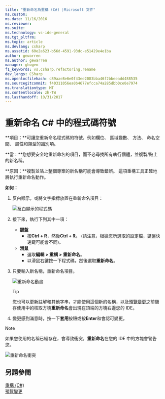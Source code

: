 ```yaml
---
title: "重新命名為重構 (C#) |Microsoft 文件"
ms.custom: 
ms.date: 11/16/2016
ms.reviewer: 
ms.suite: 
ms.technology: vs-ide-general
ms.tgt_pltfrm: 
ms.topic: article
ms.devlang: csharp
ms.assetid: 60e2a623-b56d-4591-93dc-e51429e4e1ba
author: gewarren
ms.author: gewarren
manager: ghogen
f1_keywords: vs.csharp.refactoring.rename
dev_langs: CSharp
ms.openlocfilehash: c89aae8e6e0f43ee2083bba46f2bbeeadd488535
ms.sourcegitcommit: f40311056ea0b4677efcca74a285dbb0ce0e7974
ms.translationtype: MT
ms.contentlocale: zh-TW
ms.lasthandoff: 10/31/2017
---
```

# <a name="rename-a-code-symbol-in-c"></a>重新命名 C# 中的程式碼符號 #
**項目：**可讓您重新命名程式碼的符號，例如欄位、 區域變數、 方法、 命名空間、 屬性和類型的識別項。

**當：**您想要安全地重新命名的項目，而不必尋找所有執行個體，並複製/貼上的新名稱。  

**原因：**複製並貼上整個專案的新名稱可能會導致錯誤。  這項重構工具正確地將執行重新命名動作。

**如何：**

1. 反白顯示，或將文字指標放置在重新命名項目：

   ![反白顯示的程式碼](media/rename_highlight.png)

1. 接下來，執行下列其中一項：
   * **鍵盤**
     * 按**Ctrl + R**，然後**Ctrl + R**。  (請注意，根據您所選取的設定檔，鍵盤快速鍵可能會不同)。
   * **滑鼠**
     * 選取**編輯 > 重構 > 重新命名**。
     * 以滑鼠右鍵按一下程式碼，然後選取**重新命名**。

1. 只要輸入新名稱，重新命名項目。

   ![重新命名動畫](media/rename_animated.gif)

   > [!TIP]
   > 您也可以更新註解和其他字串，才能使用這個新的名稱，以及[預覽變更](../../ide/preview-changes.md)之前儲存使用中的核取方塊**重新命名**會出現在頂端的方塊右邊您的 IDE。

1. 變更感到滿意時，按一下**套用**按鈕或按**Enter**和會認可變更。

> [!NOTE]
> 如果您使用的名稱已經存在，會導致衝突，**重新命名**在您的 IDE 中的方塊會警告您。
>
> ![重新命名衝突](media/rename_conflict.png)

## <a name="see-also"></a>另請參閱  
[重構 (C#)](../refactoring-csharp.md)  
[預覽變更](../../ide/preview-changes.md)
